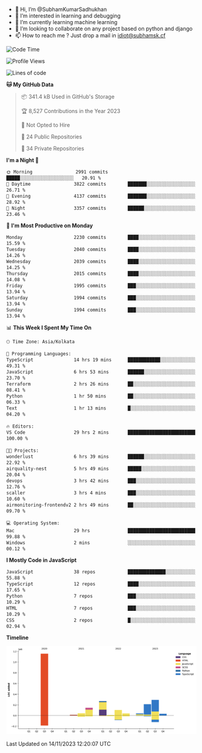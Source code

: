 - 👋 Hi, I’m @SubhamKumarSadhukhan
- 👀 I’m interested in learning and debugging
- 🌱 I’m currently learning machine learning
- 💞️ I’m looking to collaborate on any project based on python and django
- 📫 How to reach me ?
      Just drop a mail in idiot@subhamsk.cf

<!---
SubhamKumarSadhukhan/SubhamKumarSadhukhan is a ✨ special ✨ repository because its `README.md` (this file) appears on your GitHub profile.
You can click the Preview link to take a look at your changes.
--->


<!--START_SECTION:waka-->
![Code Time](http://img.shields.io/badge/Code%20Time-1%2C669%20hrs%2038%20mins-blue)

![Profile Views](http://img.shields.io/badge/Profile%20Views-0-blue)

![Lines of code](https://img.shields.io/badge/From%20Hello%20World%20I%27ve%20Written-2.3%20million%20lines%20of%20code-blue)

**🐱 My GitHub Data** 

> 📦 341.4 kB Used in GitHub's Storage 
 > 
> 🏆 8,527 Contributions in the Year 2023
 > 
> 🚫 Not Opted to Hire
 > 
> 📜 24 Public Repositories 
 > 
> 🔑 34 Private Repositories 
 > 
**I'm a Night 🦉** 

```text
🌞 Morning                2991 commits        █████░░░░░░░░░░░░░░░░░░░░   20.91 % 
🌆 Daytime                3822 commits        ███████░░░░░░░░░░░░░░░░░░   26.71 % 
🌃 Evening                4137 commits        ███████░░░░░░░░░░░░░░░░░░   28.92 % 
🌙 Night                  3357 commits        ██████░░░░░░░░░░░░░░░░░░░   23.46 % 
```
📅 **I'm Most Productive on Monday** 

```text
Monday                   2230 commits        ████░░░░░░░░░░░░░░░░░░░░░   15.59 % 
Tuesday                  2040 commits        ████░░░░░░░░░░░░░░░░░░░░░   14.26 % 
Wednesday                2039 commits        ████░░░░░░░░░░░░░░░░░░░░░   14.25 % 
Thursday                 2015 commits        ████░░░░░░░░░░░░░░░░░░░░░   14.08 % 
Friday                   1995 commits        ███░░░░░░░░░░░░░░░░░░░░░░   13.94 % 
Saturday                 1994 commits        ███░░░░░░░░░░░░░░░░░░░░░░   13.94 % 
Sunday                   1994 commits        ███░░░░░░░░░░░░░░░░░░░░░░   13.94 % 
```


📊 **This Week I Spent My Time On** 

```text
🕑︎ Time Zone: Asia/Kolkata

💬 Programming Languages: 
TypeScript               14 hrs 19 mins      ████████████░░░░░░░░░░░░░   49.31 % 
JavaScript               6 hrs 53 mins       ██████░░░░░░░░░░░░░░░░░░░   23.70 % 
Terraform                2 hrs 26 mins       ██░░░░░░░░░░░░░░░░░░░░░░░   08.41 % 
Python                   1 hr 50 mins        ██░░░░░░░░░░░░░░░░░░░░░░░   06.33 % 
Text                     1 hr 13 mins        █░░░░░░░░░░░░░░░░░░░░░░░░   04.20 % 

🔥 Editors: 
VS Code                  29 hrs 2 mins       █████████████████████████   100.00 % 

🐱‍💻 Projects: 
wonderlust               6 hrs 39 mins       ██████░░░░░░░░░░░░░░░░░░░   22.92 % 
airquality-nest          5 hrs 49 mins       █████░░░░░░░░░░░░░░░░░░░░   20.04 % 
devops                   3 hrs 42 mins       ███░░░░░░░░░░░░░░░░░░░░░░   12.76 % 
scaller                  3 hrs 4 mins        ███░░░░░░░░░░░░░░░░░░░░░░   10.60 % 
airmonitoring-frontendv2 2 hrs 49 mins       ██░░░░░░░░░░░░░░░░░░░░░░░   09.70 % 

💻 Operating System: 
Mac                      29 hrs              █████████████████████████   99.88 % 
Windows                  2 mins              ░░░░░░░░░░░░░░░░░░░░░░░░░   00.12 % 
```

**I Mostly Code in JavaScript** 

```text
JavaScript               38 repos            ██████████████░░░░░░░░░░░   55.88 % 
TypeScript               12 repos            ████░░░░░░░░░░░░░░░░░░░░░   17.65 % 
Python                   7 repos             ███░░░░░░░░░░░░░░░░░░░░░░   10.29 % 
HTML                     7 repos             ███░░░░░░░░░░░░░░░░░░░░░░   10.29 % 
CSS                      2 repos             █░░░░░░░░░░░░░░░░░░░░░░░░   02.94 % 
```



**Timeline**

![Lines of Code chart](https://raw.githubusercontent.com/SubhamKumarSadhukhan/SubhamKumarSadhukhan/main/assets/bar_graph.png)


 Last Updated on 14/11/2023 12:20:07 UTC
<!--END_SECTION:waka-->
